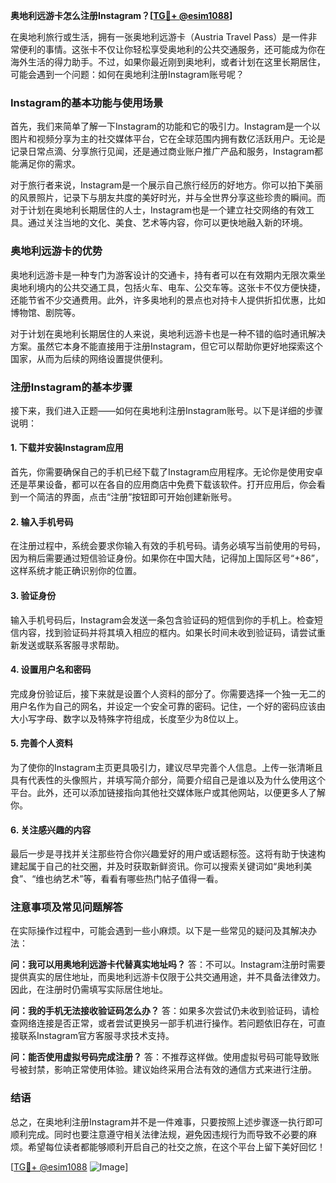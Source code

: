 **奥地利远游卡怎么注册Instagram？[[TG💪+ @esim1088](https://t.me/s/esim1088)]**

在奥地利旅行或生活，拥有一张奥地利远游卡（Austria Travel Pass）是一件非常便利的事情。这张卡不仅让你轻松享受奥地利的公共交通服务，还可能成为你在海外生活的得力助手。不过，如果你最近刚到奥地利，或者计划在这里长期居住，可能会遇到一个问题：如何在奥地利注册Instagram账号呢？

### Instagram的基本功能与使用场景

首先，我们来简单了解一下Instagram的功能和它的吸引力。Instagram是一个以图片和视频分享为主的社交媒体平台，它在全球范围内拥有数亿活跃用户。无论是记录日常点滴、分享旅行见闻，还是通过商业账户推广产品和服务，Instagram都能满足你的需求。

对于旅行者来说，Instagram是一个展示自己旅行经历的好地方。你可以拍下美丽的风景照片，记录下与朋友共度的美好时光，并与全世界分享这些珍贵的瞬间。而对于计划在奥地利长期居住的人士，Instagram也是一个建立社交网络的有效工具。通过关注当地的文化、美食、艺术等内容，你可以更快地融入新的环境。

### 奥地利远游卡的优势

奥地利远游卡是一种专门为游客设计的交通卡，持有者可以在有效期内无限次乘坐奥地利境内的公共交通工具，包括火车、电车、公交车等。这张卡不仅方便快捷，还能节省不少交通费用。此外，许多奥地利的景点也对持卡人提供折扣优惠，比如博物馆、剧院等。

对于计划在奥地利长期居住的人来说，奥地利远游卡也是一种不错的临时通讯解决方案。虽然它本身不能直接用于注册Instagram，但它可以帮助你更好地探索这个国家，从而为后续的网络设置提供便利。

### 注册Instagram的基本步骤

接下来，我们进入正题——如何在奥地利注册Instagram账号。以下是详细的步骤说明：

#### 1. 下载并安装Instagram应用

首先，你需要确保自己的手机已经下载了Instagram应用程序。无论你是使用安卓还是苹果设备，都可以在各自的应用商店中免费下载该软件。打开应用后，你会看到一个简洁的界面，点击“注册”按钮即可开始创建新账号。

#### 2. 输入手机号码

在注册过程中，系统会要求你输入有效的手机号码。请务必填写当前使用的号码，因为稍后需要通过短信验证身份。如果你在中国大陆，记得加上国际区号“+86”，这样系统才能正确识别你的位置。

#### 3. 验证身份

输入手机号码后，Instagram会发送一条包含验证码的短信到你的手机上。检查短信内容，找到验证码并将其填入相应的框内。如果长时间未收到验证码，请尝试重新发送或联系客服寻求帮助。

#### 4. 设置用户名和密码

完成身份验证后，接下来就是设置个人资料的部分了。你需要选择一个独一无二的用户名作为自己的网名，并设定一个安全可靠的密码。记住，一个好的密码应该由大小写字母、数字以及特殊字符组成，长度至少为8位以上。

#### 5. 完善个人资料

为了使你的Instagram主页更具吸引力，建议尽早完善个人信息。上传一张清晰且具有代表性的头像照片，并填写简介部分，简要介绍自己是谁以及为什么使用这个平台。此外，还可以添加链接指向其他社交媒体账户或其他网站，以便更多人了解你。

#### 6. 关注感兴趣的内容

最后一步是寻找并关注那些符合你兴趣爱好的用户或话题标签。这将有助于快速构建起属于自己的社交圈，并及时获取新鲜资讯。你可以搜索关键词如“奥地利美食”、“维也纳艺术”等，看看有哪些热门帖子值得一看。

### 注意事项及常见问题解答

在实际操作过程中，可能会遇到一些小麻烦。以下是一些常见的疑问及其解决办法：

**问：我可以用奥地利远游卡代替真实地址吗？**
答：不可以。Instagram注册时需要提供真实的居住地址，而奥地利远游卡仅限于公共交通用途，并不具备法律效力。因此，在注册时仍需填写实际居住地址。

**问：我的手机无法接收验证码怎么办？**
答：如果多次尝试仍未收到验证码，请检查网络连接是否正常，或者尝试更换另一部手机进行操作。若问题依旧存在，可直接联系Instagram官方客服寻求技术支持。

**问：能否使用虚拟号码完成注册？**
答：不推荐这样做。使用虚拟号码可能导致账号被封禁，影响正常使用体验。建议始终采用合法有效的通信方式来进行注册。

### 结语

总之，在奥地利注册Instagram并不是一件难事，只要按照上述步骤逐一执行即可顺利完成。同时也要注意遵守相关法律法规，避免因违规行为而导致不必要的麻烦。希望每位读者都能够顺利开启自己的社交之旅，在这个平台上留下美好回忆！

[[TG💪+ @esim1088](https://t.me/s/esim1088) ![Image](https://i.postimg.cc/4NQfJmqS/Snipaste-2025-05-13-00-14-12.png)]